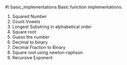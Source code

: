 #\ basic_implementations
Basic function implementations:
1. Squared Number
2. Count Vowels
3. Longest Substring in alphabetical order
4. Square root
5. Guess the number
6. Decimal to binary
7. Decimal Fraction to Binary
8. Square root using newton-raphson
9. Recursive Exponent
